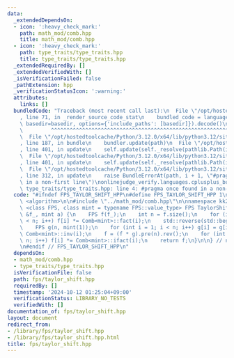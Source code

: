 ```yaml
---
data:
  _extendedDependsOn:
  - icon: ':heavy_check_mark:'
    path: math_mod/comb.hpp
    title: math_mod/comb.hpp
  - icon: ':heavy_check_mark:'
    path: type_traits/type_traits.hpp
    title: type_traits/type_traits.hpp
  _extendedRequiredBy: []
  _extendedVerifiedWith: []
  _isVerificationFailed: false
  _pathExtension: hpp
  _verificationStatusIcon: ':warning:'
  attributes:
    links: []
  bundledCode: "Traceback (most recent call last):\n  File \"/opt/hostedtoolcache/Python/3.12.0/x64/lib/python3.12/site-packages/onlinejudge_verify/documentation/build.py\"\
    , line 71, in _render_source_code_stat\n    bundled_code = language.bundle(stat.path,\
    \ basedir=basedir, options={'include_paths': [basedir]}).decode()\n          \
    \         ^^^^^^^^^^^^^^^^^^^^^^^^^^^^^^^^^^^^^^^^^^^^^^^^^^^^^^^^^^^^^^^^^^^^^^^^^^^^^^^^^\n\
    \  File \"/opt/hostedtoolcache/Python/3.12.0/x64/lib/python3.12/site-packages/onlinejudge_verify/languages/cplusplus.py\"\
    , line 187, in bundle\n    bundler.update(path)\n  File \"/opt/hostedtoolcache/Python/3.12.0/x64/lib/python3.12/site-packages/onlinejudge_verify/languages/cplusplus_bundle.py\"\
    , line 401, in update\n    self.update(self._resolve(pathlib.Path(included), included_from=path))\n\
    \  File \"/opt/hostedtoolcache/Python/3.12.0/x64/lib/python3.12/site-packages/onlinejudge_verify/languages/cplusplus_bundle.py\"\
    , line 401, in update\n    self.update(self._resolve(pathlib.Path(included), included_from=path))\n\
    \  File \"/opt/hostedtoolcache/Python/3.12.0/x64/lib/python3.12/site-packages/onlinejudge_verify/languages/cplusplus_bundle.py\"\
    , line 312, in update\n    raise BundleErrorAt(path, i + 1, \"#pragma once found\
    \ in a non-first line\")\nonlinejudge_verify.languages.cplusplus_bundle.BundleErrorAt:\
    \ type_traits/type_traits.hpp: line 4: #pragma once found in a non-first line\n"
  code: "#ifndef FPS_TAYLOR_SHIFT_HPP\n#define FPS_TAYLOR_SHIFT_HPP 1\n\n#include\
    \ <algorithm>\n\n#include \"../math_mod/comb.hpp\"\n\nnamespace kk2 {\n\ntemplate\
    \ <class FPS, class mint = typename FPS::value_type> FPS TaylorShift(const FPS\
    \ &f_, mint a) {\n    FPS f(f_);\n    int n = f.size();\n    for (int i = 0; i\
    \ < n; i++) f[i] *= Comb<mint>::fact(i);\n    std::reverse(std::begin(f), std::end(f));\n\
    \    FPS g(n, mint(1));\n    for (int i = 1; i < n; i++) g[i] = g[i - 1] * a *\
    \ Comb<mint>::inv(i);\n    f = (f * g).pre(n).rev();\n    for (int i = 0; i <\
    \ n; i++) f[i] *= Comb<mint>::ifact(i);\n    return f;\n}\n\n} // namespace kk2\n\
    \n#endif // FPS_TAYLOR_SHIFT_HPP\n"
  dependsOn:
  - math_mod/comb.hpp
  - type_traits/type_traits.hpp
  isVerificationFile: false
  path: fps/taylor_shift.hpp
  requiredBy: []
  timestamp: '2024-10-12 01:25:04+09:00'
  verificationStatus: LIBRARY_NO_TESTS
  verifiedWith: []
documentation_of: fps/taylor_shift.hpp
layout: document
redirect_from:
- /library/fps/taylor_shift.hpp
- /library/fps/taylor_shift.hpp.html
title: fps/taylor_shift.hpp
---
```

